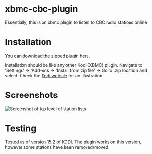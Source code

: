 xbmc-cbc-plugin
===============
Essentially, this is an xbmc plugin to listen to CBC radio stations online

# Installation

You can download the zipped plugin [here](https://github.com/superphunthyme/xbmc-cbc-plugin/archive/master.zip).

Installation should be like any other Kodi (XBMC) plugin.
 Navigate to 'Settings' → 'Add-ons → 'Install from zip file' -> Go to .zip location and select.
Check the [Kodi website](http://kodi.wiki/view/HOW-TO:Install_add-ons_from_zip_files) for an illustration.

# Screenshots
![Screenshot of top level of station lists](http://imgur.com/v5LIkWCl.png "CBC Plugin Screenshot")

# Testing
Tested as of version 15.2 of KODI.
The plugin works on this version, however some stations have been removed/moved.
